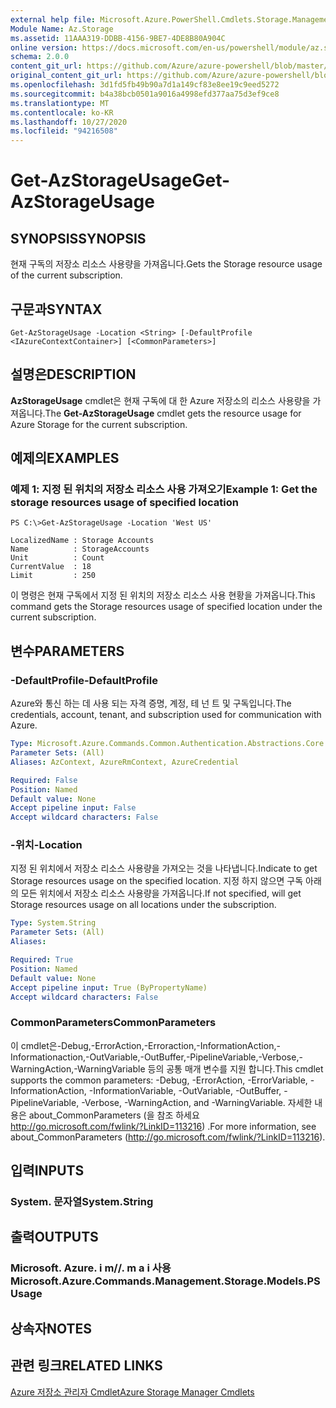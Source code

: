 ```yaml
---
external help file: Microsoft.Azure.PowerShell.Cmdlets.Storage.Management.dll-Help.xml
Module Name: Az.Storage
ms.assetid: 11AAA319-DDBB-4156-9BE7-4DE8B80A904C
online version: https://docs.microsoft.com/en-us/powershell/module/az.storage/get-azstorageusage
schema: 2.0.0
content_git_url: https://github.com/Azure/azure-powershell/blob/master/src/Storage/Storage.Management/help/Get-AzStorageUsage.md
original_content_git_url: https://github.com/Azure/azure-powershell/blob/master/src/Storage/Storage.Management/help/Get-AzStorageUsage.md
ms.openlocfilehash: 3d1fd5fb49b90a7d1a149cf83e8ee19c9eed5272
ms.sourcegitcommit: b4a38bcb0501a9016a4998efd377aa75d3ef9ce8
ms.translationtype: MT
ms.contentlocale: ko-KR
ms.lasthandoff: 10/27/2020
ms.locfileid: "94216508"
---
```

# <span data-ttu-id="84143-101">Get-AzStorageUsage</span><span class="sxs-lookup"><span data-stu-id="84143-101">Get-AzStorageUsage</span></span>

## <span data-ttu-id="84143-102">SYNOPSIS</span><span class="sxs-lookup"><span data-stu-id="84143-102">SYNOPSIS</span></span>
<span data-ttu-id="84143-103">현재 구독의 저장소 리소스 사용량을 가져옵니다.</span><span class="sxs-lookup"><span data-stu-id="84143-103">Gets the Storage resource usage of the current subscription.</span></span>

## <span data-ttu-id="84143-104">구문과</span><span class="sxs-lookup"><span data-stu-id="84143-104">SYNTAX</span></span>

```
Get-AzStorageUsage -Location <String> [-DefaultProfile <IAzureContextContainer>] [<CommonParameters>]
```

## <span data-ttu-id="84143-105">설명은</span><span class="sxs-lookup"><span data-stu-id="84143-105">DESCRIPTION</span></span>
<span data-ttu-id="84143-106">**AzStorageUsage** cmdlet은 현재 구독에 대 한 Azure 저장소의 리소스 사용량을 가져옵니다.</span><span class="sxs-lookup"><span data-stu-id="84143-106">The **Get-AzStorageUsage** cmdlet gets the resource usage for Azure Storage for the current subscription.</span></span>

## <span data-ttu-id="84143-107">예제의</span><span class="sxs-lookup"><span data-stu-id="84143-107">EXAMPLES</span></span>

### <span data-ttu-id="84143-108">예제 1: 지정 된 위치의 저장소 리소스 사용 가져오기</span><span class="sxs-lookup"><span data-stu-id="84143-108">Example 1: Get the storage resources usage of specified location</span></span>
```
PS C:\>Get-AzStorageUsage -Location 'West US'

LocalizedName : Storage Accounts
Name          : StorageAccounts
Unit          : Count
CurrentValue  : 18
Limit         : 250
```

<span data-ttu-id="84143-109">이 명령은 현재 구독에서 지정 된 위치의 저장소 리소스 사용 현황을 가져옵니다.</span><span class="sxs-lookup"><span data-stu-id="84143-109">This command gets the Storage resources usage of specified location under the current subscription.</span></span>

## <span data-ttu-id="84143-110">변수</span><span class="sxs-lookup"><span data-stu-id="84143-110">PARAMETERS</span></span>

### <span data-ttu-id="84143-111">-DefaultProfile</span><span class="sxs-lookup"><span data-stu-id="84143-111">-DefaultProfile</span></span>
<span data-ttu-id="84143-112">Azure와 통신 하는 데 사용 되는 자격 증명, 계정, 테 넌 트 및 구독입니다.</span><span class="sxs-lookup"><span data-stu-id="84143-112">The credentials, account, tenant, and subscription used for communication with Azure.</span></span>

```yaml
Type: Microsoft.Azure.Commands.Common.Authentication.Abstractions.Core.IAzureContextContainer
Parameter Sets: (All)
Aliases: AzContext, AzureRmContext, AzureCredential

Required: False
Position: Named
Default value: None
Accept pipeline input: False
Accept wildcard characters: False
```

### <span data-ttu-id="84143-113">-위치</span><span class="sxs-lookup"><span data-stu-id="84143-113">-Location</span></span>
<span data-ttu-id="84143-114">지정 된 위치에서 저장소 리소스 사용량을 가져오는 것을 나타냅니다.</span><span class="sxs-lookup"><span data-stu-id="84143-114">Indicate to get Storage resources usage on the specified location.</span></span>
<span data-ttu-id="84143-115">지정 하지 않으면 구독 아래의 모든 위치에서 저장소 리소스 사용량을 가져옵니다.</span><span class="sxs-lookup"><span data-stu-id="84143-115">If not specified, will get Storage resources usage on all locations under the subscription.</span></span>

```yaml
Type: System.String
Parameter Sets: (All)
Aliases:

Required: True
Position: Named
Default value: None
Accept pipeline input: True (ByPropertyName)
Accept wildcard characters: False
```

### <span data-ttu-id="84143-116">CommonParameters</span><span class="sxs-lookup"><span data-stu-id="84143-116">CommonParameters</span></span>
<span data-ttu-id="84143-117">이 cmdlet은-Debug,-ErrorAction,-Erroraction,-InformationAction,-Informationaction,-OutVariable,-OutBuffer,-PipelineVariable,-Verbose,-WarningAction,-WarningVariable 등의 공통 매개 변수를 지원 합니다.</span><span class="sxs-lookup"><span data-stu-id="84143-117">This cmdlet supports the common parameters: -Debug, -ErrorAction, -ErrorVariable, -InformationAction, -InformationVariable, -OutVariable, -OutBuffer, -PipelineVariable, -Verbose, -WarningAction, and -WarningVariable.</span></span> <span data-ttu-id="84143-118">자세한 내용은 about_CommonParameters (을 참조 하세요 http://go.microsoft.com/fwlink/?LinkID=113216) .</span><span class="sxs-lookup"><span data-stu-id="84143-118">For more information, see about_CommonParameters (http://go.microsoft.com/fwlink/?LinkID=113216).</span></span>

## <span data-ttu-id="84143-119">입력</span><span class="sxs-lookup"><span data-stu-id="84143-119">INPUTS</span></span>

### <span data-ttu-id="84143-120">System. 문자열</span><span class="sxs-lookup"><span data-stu-id="84143-120">System.String</span></span>

## <span data-ttu-id="84143-121">출력</span><span class="sxs-lookup"><span data-stu-id="84143-121">OUTPUTS</span></span>

### <span data-ttu-id="84143-122">Microsoft. Azure. i m//. m a i 사용</span><span class="sxs-lookup"><span data-stu-id="84143-122">Microsoft.Azure.Commands.Management.Storage.Models.PSUsage</span></span>

## <span data-ttu-id="84143-123">상속자</span><span class="sxs-lookup"><span data-stu-id="84143-123">NOTES</span></span>

## <span data-ttu-id="84143-124">관련 링크</span><span class="sxs-lookup"><span data-stu-id="84143-124">RELATED LINKS</span></span>

[<span data-ttu-id="84143-125">Azure 저장소 관리자 Cmdlet</span><span class="sxs-lookup"><span data-stu-id="84143-125">Azure Storage Manager Cmdlets</span></span>](./Az.Storage.md)


